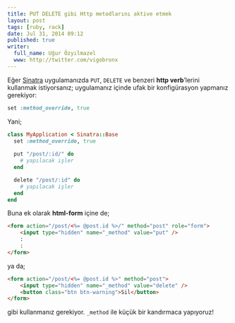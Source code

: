 ```yaml
---
title: PUT DELETE gibi Http metodlarını aktive etmek
layout: post
tags: [ruby, rack]
date: Jul 31, 2014 09:12
published: true
writer:
  full_name: Uğur Özyılmazel
  www: http://twitter.com/vigobronx
---
```

Eğer [Sinatra][1] uygulamanızda `PUT`, `DELETE` ve benzeri **http verb**’lerini
kullanmak istiyorsanız; uygulamanız içinde ufak bir konfigürasyon yapmanız
gerekiyor:

```ruby
set :method_override, true
```

Yani;

```ruby
class MyApplication < Sinatra::Base
  set :method_override, true
  
  put "/post/:id/" do
    # yapılacak işler
  end

  delete "/post/:id" do
    # yapılacak işler
  end
end
```

Buna ek olarak **html-form** içine de;

```html
<form action="/post/<%= @post.id %>/" method="post" role="form">
    <input type="hidden" name="_method" value="put" />
    :
    :
</form>
```

ya da;

```html
<form action="/post/<%= @post.id %>" method="post">
    <input type="hidden" name="_method" value="delete" /> 
    <button class="btn btn-warning">Sil</button>
</form>
```

gibi kullanmanız gerekiyor. `_method` ile küçük bir kandırmaca yapıyoruz!

[1]: http://sinatrarb.com